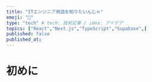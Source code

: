 ```yaml
---
title: "ITエンジニア用語を知りたいんじゃ"
emoji: "📖"
type: "tech" # tech: 技術記事 / idea: アイデア
topics: ["React","Next.js","TypeScript","Supabase",]
published: false
published_at: 
---
```


# 初めに